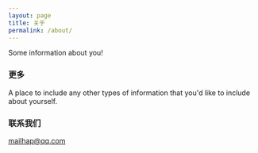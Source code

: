 ```yaml
---
layout: page
title: 关于
permalink: /about/
---
```


Some information about you!

### 更多

A place to include any other types of information that you'd like to include about yourself.

### 联系我们

[mailhap@qq.com](mailto:mailhap@qq.com)